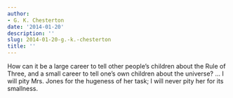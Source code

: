 ```yaml
---
author:
- G. K. Chesterton
date: '2014-01-20'
description: ''
slug: 2014-01-20-g.-k.-chesterton
title: ''
---
```

How can it be a large career to tell other people’s children about the Rule of Three, and a small career to tell one’s own children about the universe? ... I will pity Mrs. Jones for the hugeness of her task; I will never pity her for its smallness.



